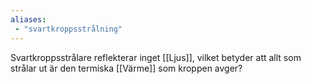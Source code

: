 ```yaml
---
aliases:
 - "svartkroppsstrålning"
---
```


Svartkroppsstrålare reflekterar inget [[Ljus]], vilket betyder att allt som strålar ut är den termiska [[Värme]] som kroppen avger?